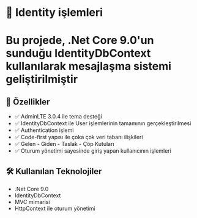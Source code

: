 # 🚀  Identity işlemleri

# Bu projede, .Net Core 9.0'un sunduğu IdentityDbContext kullanılarak mesajlaşma sistemi geliştirilmiştir

## 📌 Özellikler

- ✅ AdminLTE 3.0.4 ile tema desteği
- ✅ IdentityDbContext ile User işlemlerinin tamamının gerçekleştirilmesi
- ✅ Authentication işlemi
- ✅ Code-first yapısı ile çoka çok veri tabanı ilişkileri
- ✅ Gelen - Giden - Taslak - Çöp Kutuları
- ✅ Oturum yönetimi sayesinde giriş yapan kullanıcının işlemleri


## 🛠 Kullanılan Teknolojiler
- .Net Core 9.0
- IdentityDbContext
- MVC mimarisi
-  HttpContext ile oturum yönetimi
